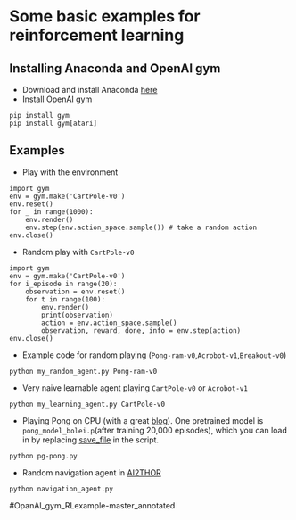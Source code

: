 # Some basic examples for reinforcement learning

## Installing Anaconda and OpenAI gym

* Download and install Anaconda [here](https://www.anaconda.com/download)
* Install OpenAI gym
```
pip install gym
pip install gym[atari]
```

## Examples

* Play with the environment
```
import gym
env = gym.make('CartPole-v0')
env.reset()
for _ in range(1000):
    env.render()
    env.step(env.action_space.sample()) # take a random action
env.close()
```

* Random play with ```CartPole-v0```

```
import gym
env = gym.make('CartPole-v0')
for i_episode in range(20):
    observation = env.reset()
    for t in range(100):
        env.render()
        print(observation)
        action = env.action_space.sample()
        observation, reward, done, info = env.step(action)
env.close()
```

* Example code for random playing (```Pong-ram-v0```,```Acrobot-v1```,```Breakout-v0```)

```
python my_random_agent.py Pong-ram-v0
```

* Very naive learnable agent playing ```CartPole-v0``` or ```Acrobot-v1```

```
python my_learning_agent.py CartPole-v0

```

* Playing Pong on CPU (with a great [blog](http://karpathy.github.io/2016/05/31/rl/)). One pretrained model is ```pong_model_bolei.p```(after training 20,000 episodes), which you can load in by replacing [save_file](https://github.com/metalbubble/RLexample/blob/master/pg-pong.py#L15) in the script. 

```
python pg-pong.py

```

* Random navigation agent in [AI2THOR](https://github.com/allenai/ai2thor)

```
python navigation_agent.py
```

#OpanAI_gym_RLexample-master_annotated
